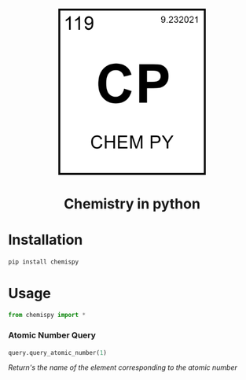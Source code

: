 <p align="center" style="background=#333">
    <img src="https://github.com/TechPenguineer/chem.py/blob/main/public/logo.png" width="300px">
    <h1 align="center">Chemistry in python</h1>
</p>

# Installation
```bat
pip install chemispy
```

# Usage

```py
from chemispy import *
```

### Atomic Number Query

```python
query.query_atomic_number(1)
```
*Return's the name of the element corresponding to the atomic number*
